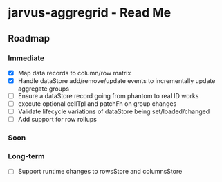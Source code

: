 # jarvus-aggregrid - Read Me

## Roadmap

### Immediate

- [X] Map data records to column/row matrix
- [X] Handle dataStore add/remove/update events to incrementally update aggregate groups
- [ ] Ensure a dataStore record going from phantom to real ID works
- [ ] execute optional cellTpl and patchFn on group changes
- [ ] Validate lifecycle variations of dataStore being set/loaded/changed
- [ ] Add support for row rollups

### Soon



### Long-term

- [ ] Support runtime changes to rowsStore and columnsStore